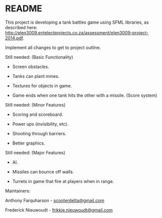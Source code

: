 # README #

This project is developing a tank battles game using SFML libraries, as described here: http://elen3009.entelectprojects.co.za/assessment/elen3009-project-2014.pdf.

Implement all changes to get to project outline.

Still needed: (Basic Functionality)

- Screen obstacles.

- Tanks can plant mines.

- Textures for objects in game.

- Game ends when one tank hits the other with a missile. (Score system)


Still needed: (Minor Features)

- Scoring and scoreboard.

- Power ups (invisibility, etc).

- Shooting through barriers.

- Better graphics.


Still needed: (Major Features)

- AI.
- Missiles can bounce off walls.

- Turrets in game that fire at players when in range.



Maintainers:

Anthony Farquharson - <scooterdelta@gmail.com>

Frederick Nieuwoudt - <frikkie.nieuwoudt@gmail.com>